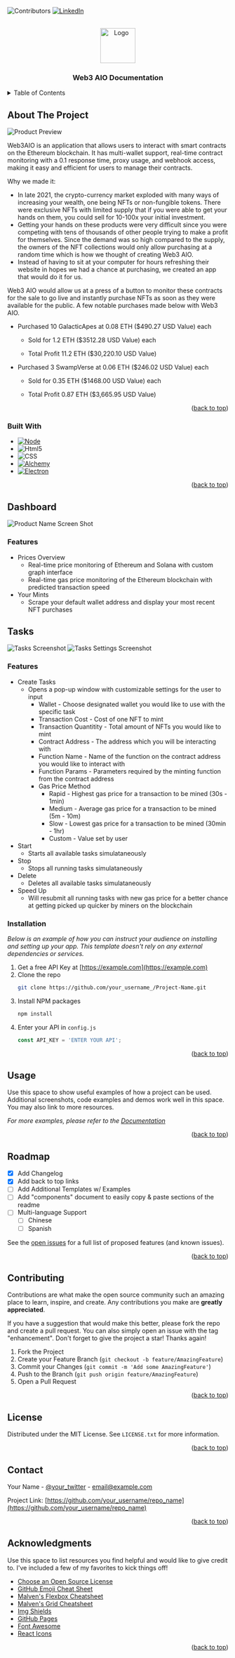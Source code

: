 <a name="readme-top"></a>
<!-- PROJECT SHIELDS -->
<!--
*** I'm using markdown "reference style" links for readability.
*** Reference links are enclosed in brackets [ ] instead of parentheses ( ).
*** See the bottom of this document for the declaration of the reference variables
*** for contributors-url, forks-url, etc. This is an optional, concise syntax you may use.
*** https://www.markdownguide.org/basic-syntax/#reference-style-links
-->
![Contributors][contributors-shield]
[![LinkedIn][linkedin-shield]][linkedin-url]



<!-- PROJECT LOGO -->
<br />
<div align="center">
  <img src="images/icon.png" alt="Logo" width="80" height="80">
  </a>

  <h3 align="center">Web3 AIO Documentation</h3>
</div>



<!-- TABLE OF CONTENTS -->
<details>
  <summary>Table of Contents</summary>
  <ol>
    <li>
      <a href="#about-the-project">About The Project</a>
      <ul>
        <li><a href="#built-with">Built With</a></li>
      </ul>
    </li>
    <li>
      <a href="#getting-started">Getting Started</a>
      <ul>
        <li><a href="#prerequisites">Prerequisites</a></li>
        <li><a href="#installation">Installation</a></li>
      </ul>
    </li>
    <li><a href="#usage">Usage</a></li>
    <li><a href="#roadmap">Roadmap</a></li>
    <li><a href="#contributing">Contributing</a></li>
    <li><a href="#license">License</a></li>
    <li><a href="#contact">Contact</a></li>
    <li><a href="#acknowledgments">Acknowledgments</a></li>
  </ol>
</details>



<!-- ABOUT THE PROJECT -->
## About The Project

![Product Preview][preview-gif]

Web3AIO is an application that allows users to interact with smart contracts on the Ethereum blockchain. It has multi-wallet support, real-time contract monitoring with a 0.1 response time, proxy usage, and webhook access, making it easy and efficient for users to manage their contracts.

Why we made it:
* In late 2021, the crypto-currency market exploded with many ways of increasing your wealth, one being NFTs or non-fungible tokens. There were exclusive NFTs with limited supply that if you were able to get your hands on them, you could sell for 10-100x your initial investment. 
* Getting your hands on these products were very difficult since you were competing with tens of thousands of other people trying to make a profit for themselves. Since the demand was so high compared to the supply, the owners of the NFT collections would only allow purchasing at a random time which is how we thought of creating Web3 AIO.
* Instead of having to sit at your computer for hours refreshing their website in hopes we had a chance at purchasing, we created an app that would do it for us. 

Web3 AIO would allow us at a press of a button to monitor these contracts for the sale to go live and instantly purchase NFTs as soon as they were available for the public. A few notable purchases made below with Web3 AIO.

* Purchased 10 GalacticApes at 0.08 ETH ($490.27 USD Value) each

  * Sold for 1.2 ETH ($3512.28 USD Value) each

  * Total Profit 11.2 ETH ($30,220.10 USD Value)

* Purchased 3 SwampVerse at 0.06 ETH ($246.02 USD Value) each

  * Sold for 0.35 ETH ($1468.00 USD Value) each

  * Total Profit 0.87 ETH ($3,665.95 USD Value)



<p align="right">(<a href="#readme-top">back to top</a>)</p>



### Built With

* [![Node][Node.js]][Node-url]
* ![Html5][Html5]
* ![CSS][CSS]
* [![Alchemy][Alchemy]][Alchemy-url]
* [![Electron][Electron.js]][Electron-url]

<p align="right">(<a href="#readme-top">back to top</a>)</p>



<!-- DASHBOARD-->
## Dashboard
![Product Name Screen Shot][product-screenshot]

### Features

* Prices Overview
  * Real-time price monitoring of Ethereum and Solana with custom graph interface
  * Real-time gas price monitoring of the Ethereum blockchain with predicted transaction speed
* Your Mints
  * Scrape your default wallet address and display your most recent NFT purchases 

<!-- Tasks-->
## Tasks
![Tasks Screenshot][task-screenshot]
![Tasks Settings Screenshot][tasksettings-screenshot]

### Features

* Create Tasks
  * Opens a pop-up window with customizable settings for the user to input
    * Wallet - Choose designated wallet you would like to use with the specific task
    * Transaction Cost - Cost of one NFT to mint
    * Transaction Quantitity - Total amount of NFTs you would like to mint
    * Contract Address - The address which you will be interacting with
    * Function Name - Name of the function on the contract address you would like to interact with
    * Function Params - Parameters required by the minting function from the contract address
    * Gas Price Method
      * Rapid - Highest gas price for a transaction to be mined (30s - 1min)
      * Medium - Average gas price for a transaction to be mined (5m - 10m)
      * Slow - Lowest gas price for a transaction to be mined (30min - 1hr)
      * Custom - Value set by user
* Start
  * Starts all available tasks simulataneously
* Stop
  * Stops all running tasks simulataneously
* Delete
  * Deletes all available tasks simulataneously
* Speed Up
  * Will resubmit all running tasks with new gas price for a better chance at getting picked up quicker by miners on the blockchain


### Installation

_Below is an example of how you can instruct your audience on installing and setting up your app. This template doesn't rely on any external dependencies or services._

1. Get a free API Key at [https://example.com](https://example.com)
2. Clone the repo
   ```sh
   git clone https://github.com/your_username_/Project-Name.git
   ```
3. Install NPM packages
   ```sh
   npm install
   ```
4. Enter your API in `config.js`
   ```js
   const API_KEY = 'ENTER YOUR API';
   ```

<p align="right">(<a href="#readme-top">back to top</a>)</p>



<!-- USAGE EXAMPLES -->
## Usage

Use this space to show useful examples of how a project can be used. Additional screenshots, code examples and demos work well in this space. You may also link to more resources.

_For more examples, please refer to the [Documentation](https://example.com)_

<p align="right">(<a href="#readme-top">back to top</a>)</p>



<!-- ROADMAP -->
## Roadmap

- [x] Add Changelog
- [x] Add back to top links
- [ ] Add Additional Templates w/ Examples
- [ ] Add "components" document to easily copy & paste sections of the readme
- [ ] Multi-language Support
    - [ ] Chinese
    - [ ] Spanish

See the [open issues](https://github.com/othneildrew/Best-README-Template/issues) for a full list of proposed features (and known issues).

<p align="right">(<a href="#readme-top">back to top</a>)</p>



<!-- CONTRIBUTING -->
## Contributing

Contributions are what make the open source community such an amazing place to learn, inspire, and create. Any contributions you make are **greatly appreciated**.

If you have a suggestion that would make this better, please fork the repo and create a pull request. You can also simply open an issue with the tag "enhancement".
Don't forget to give the project a star! Thanks again!

1. Fork the Project
2. Create your Feature Branch (`git checkout -b feature/AmazingFeature`)
3. Commit your Changes (`git commit -m 'Add some AmazingFeature'`)
4. Push to the Branch (`git push origin feature/AmazingFeature`)
5. Open a Pull Request

<p align="right">(<a href="#readme-top">back to top</a>)</p>



<!-- LICENSE -->
## License

Distributed under the MIT License. See `LICENSE.txt` for more information.

<p align="right">(<a href="#readme-top">back to top</a>)</p>



<!-- CONTACT -->
## Contact

Your Name - [@your_twitter](https://twitter.com/your_username) - email@example.com

Project Link: [https://github.com/your_username/repo_name](https://github.com/your_username/repo_name)

<p align="right">(<a href="#readme-top">back to top</a>)</p>



<!-- ACKNOWLEDGMENTS -->
## Acknowledgments

Use this space to list resources you find helpful and would like to give credit to. I've included a few of my favorites to kick things off!

* [Choose an Open Source License](https://choosealicense.com)
* [GitHub Emoji Cheat Sheet](https://www.webpagefx.com/tools/emoji-cheat-sheet)
* [Malven's Flexbox Cheatsheet](https://flexbox.malven.co/)
* [Malven's Grid Cheatsheet](https://grid.malven.co/)
* [Img Shields](https://shields.io)
* [GitHub Pages](https://pages.github.com)
* [Font Awesome](https://fontawesome.com)
* [React Icons](https://react-icons.github.io/react-icons/search)

<p align="right">(<a href="#readme-top">back to top</a>)</p>



<!-- MARKDOWN LINKS & IMAGES -->
<!-- https://www.markdownguide.org/basic-syntax/#reference-style-links -->
[preview-gif]: images/preview.gif
[product-screenshot]: images/screenshot.png
[task-screenshot]: images/screenshot2.png
[wallet-screenshot]: images/screenshot3.png
[proxy-screenshot]: images/screenshot4.png
[settings-screenshot]: images/screenshot5.png
[tasksettings-screenshot]: images/screenshot6.png

[contributors-shield]: https://img.shields.io/badge/CONTRIBUTORS-2-brightgreen?style=for-the-badge
[license-shield]: https://img.shields.io/github/license/othneildrew/Best-README-Template.svg?style=for-the-badge
[linkedin-shield]: https://img.shields.io/badge/-LinkedIn-black.svg?style=for-the-badge&logo=linkedin&colorB=555
[linkedin-url]: https://www.linkedin.com/in/stefan-parrish-875522137/
[Node.js]: https://img.shields.io/badge/node.js-fffffff?style=for-the-badge&logo=nodedotjs&logoColor=black
[Node-url]: https://nodejs.org/en/
[Html5]: https://img.shields.io/badge/html5-E34F26?style=for-the-badge&logo=html5&logoColor=black
[CSS]: https://img.shields.io/badge/CSS3-1572B6?style=for-the-badge&logo=CSS3&logoColor=#1572B6
[Alchemy]: https://img.shields.io/badge/alchemy-363FF9?style=for-the-badge&logo=alchemy&logoColor=black&textColor=black
[Alchemy-url]: https://www.alchemy.com/
[Electron.js]: https://img.shields.io/badge/electron-47848F?style=for-the-badge&logo=electron&logoColor=black&textColor=black
[Electron-url]: https://www.electronjs.org/
